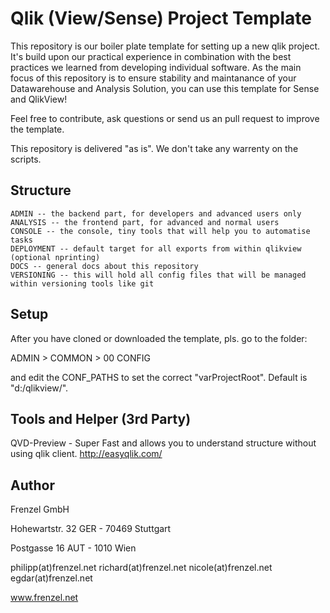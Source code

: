 # Qlik (View/Sense) Project Template

This repository is our boiler plate template for setting up a new qlik project. It's build upon our practical experience in combination with the best practices we learned from developing individual software. As the main focus of this repository is to ensure stability and maintanance of your Datawarehouse and Analysis Solution, you can use this template for Sense and QlikView!

Feel free to contribute, ask questions or send us an pull request to improve the template.

This repository is delivered "as is". We don't take any warrenty on the scripts.

## Structure

```
ADMIN -- the backend part, for developers and advanced users only
ANALYSIS -- the frontend part, for advanced and normal users
CONSOLE -- the console, tiny tools that will help you to automatise tasks
DEPLOYMENT -- default target for all exports from within qlikview (optional nprinting)
DOCS -- general docs about this repository
VERSIONING -- this will hold all config files that will be managed within versioning tools like git
```

## Setup

After you have cloned or downloaded the template, pls. go to the folder:

ADMIN > COMMON > 00 CONFIG

and edit the CONF_PATHS to set the correct "varProjectRoot". Default is "d:/qlikview/".

## Tools and Helper (3rd Party)

QVD-Preview - Super Fast and allows you to understand structure without using qlik client.
http://easyqlik.com/


## Author

Frenzel GmbH

Hohewartstr. 32
GER - 70469 Stuttgart

Postgasse 16
AUT - 1010 Wien

philipp(at)frenzel.net
richard(at)frenzel.net
nicole(at)frenzel.net
egdar(at)frenzel.net

www.frenzel.net
